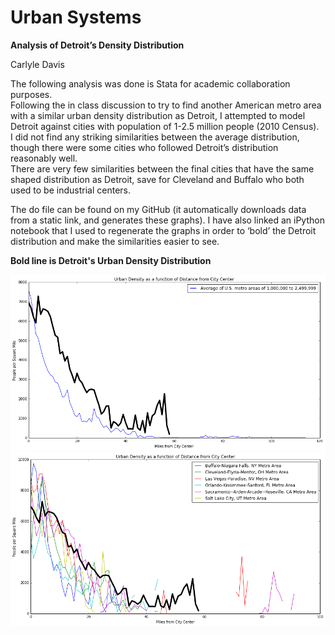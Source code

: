 # Urban Systems
**Analysis of Detroit’s Density Distribution**

Carlyle Davis


The following analysis was done is Stata for academic collaboration purposes.  
Following the in class discussion to try to find another American metro area
with a similar urban density distribution as Detroit, I attempted to model
Detroit against cities with population of 1-2.5 million people (2010 Census).  
I did not find any striking similarities between the average distribution, though
there were some cities who followed Detroit’s distribution reasonably well.  
There are very few similarities between the final cities that have the same shaped
distribution as Detroit, save for Cleveland and Buffalo who both used to be
industrial centers.

The do file can be found on my GitHub (it automatically downloads data from a
static link, and generates these graphs).  I have also linked an iPython notebook
that I used to regenerate the graphs in order to ‘bold’ the Detroit distribution
and make the similarities easier to see.

**Bold line is Detroit's Urban Density Distribution**

![Alt text](detroit_1_25_avg.png)
![Alt text](detroit_similiar_dist.png)
